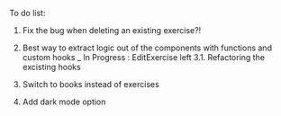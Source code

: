 To do list:

1. Fix the bug when deleting an existing exercise?!
3. Best way to extract logic out of the components with functions and custom hooks _ In Progress : EditExercise left
3.1. Refactoring the excisting hooks


6. Switch to books instead of exercises
7. Add dark mode option